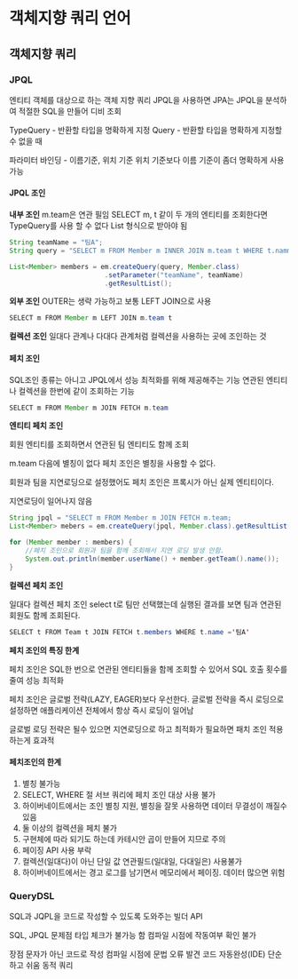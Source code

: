 # 객체지향 쿼리 언어

## 객체지향 쿼리

### JPQL

엔티티 객체를 대상으로 하는 객체 지향 쿼리 JPQL을 사용하면 JPA는 JPQL을 분석하여 적절한 SQL을 만들어 디비 조회

TypeQuery - 반환할 타입을 명확하게 지정 Query - 반환할 타입을 명확하게 지정할수 없을 때

파라미터 바인딩 - 이름기준, 위치 기준 위치 기준보다 이름 기준이 좀더 명확하게 사용 가능

#### JPQL 조인

**내부 조인** m.team은 연관 필임 SELECT m, t 같이 두 개의 엔티티를 조회한다면 TypeQuery를 사용 할 수 없다 List 형식으로 받아야 됨

```java
String teamName = "팀A";
String query = "SELECT m FROM Member m INNER JOIN m.team t WHERE t.namme = :teamName";

List<Member> members = em.createQuery(query, Member.class)
                        .setParameter("teamName", teamName)
                        .getResultList();
```

**외부 조인** OUTER는 생략 가능하고 보통 LEFT JOIN으로 사용

```java
SELECT m FROM Member m LEFT JOIN m.team t
```

**컬렉션 조인** 일대다 관계나 다대다 관계처럼 컬렉션을 사용하는 곳에 조인하는 것

#### 페치 조인

SQL조인 종류는 아니고 JPQL에서 성능 최적화를 위해 제공해주는 기능 연관된 엔티티나 컬렉션을 한번에 같이 조회하는 기능

```java
SELECT m FROM Member m JOIN FETCH m.team
```

**엔티티 페치 조인**

회원 엔티티를 조회하면서 연관된 팀 엔티티도 함께 조회

m.team 다음에 별칭이 없다 페치 조인은 별칭을 사용할 수 없다.

회원과 팀을 지연로딩으로 설정했어도 페치 조인은 프록시가 아닌 실제 엔티티이다.

지연로딩이 일어나지 않음

```java
String jpql = "SELECT m FROM Member m JOIN FETCH m.team;
List<Member> mebers = em.createQuery(jpql, Member.class).getResultList();

for (Member member : members) {
    //페치 조인으로 회원과 팀을 함께 조회해서 지연 로딩 발생 안함.
    System.out.println(member.userName() + member.getTeam().name());
}
```

**컬렉션 페치 조인**

일대다 컬렉션 페치 조인 select t로 팀만 선택했는데 실행된 결과를 보면 팀과 연관된 회원도 함께 조회된다.

```java
SELECT t FROM Team t JOIN FETCH t.members WHERE t.name ='팀A'
```

**페치 조인의 특징 한계**

페치 조인은 SQL한 번으로 연관된 엔티티들을 함께 조회할 수 있어서 SQL 호출 횟수를 줄여 성능 최적화

페치 조인은 글로벌 전략\(LAZY, EAGER\)보다 우선한다. 글로벌 전략을 즉시 로딩으로 설정하면 애플리케이션 전체에서 항상 즉시 로딩이 일어남

글로벌 로딩 전략은 될수 있으면 지연로딩으로 하고 최적화가 필요하면 패치 조인 적용하는게 효과적

#### 페치조인의 한계

1. 별칭 불가능
2. SELECT, WHERE 절 서브 쿼리에 페치 조인 대상 사용 불가
3. 하이버네이트에서는 조인 별칭 지원, 별칭을 잘못 사용하면 데이터 무결성이 깨질수 있음
4. 둘 이상의 컬렉션을 페치 불가
5. 구현체에 따라 되기도 하는데 카테시안 곱이 만들어 지므로 주의
6. 페이징 API 사용 부락
7. 컬렉션\(일대다\)이 아닌 단일 값 연관필드\(일대일, 다대일은\) 사용불가
8. 하이버네이트에서는 경고 로그를 남기면서 메모리에서 페이징. 데이터 많으면 위험

### QueryDSL

SQL과 JQPL을 코드로 작성할 수 있도록 도와주는 빌더 API

SQL, JPQL 문제점 타입 체크가 불가능 함 컴파일 시점에 작동여부 확인 불가

장점 문자가 아닌 코드로 작성 컴파일 시점에 문법 오류 발견 코드 자동완성\(IDE\) 단순하고 쉬움 동적 쿼리


